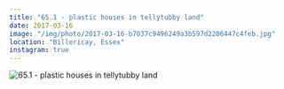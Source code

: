 ```yaml
---
title: "65.1 - plastic houses in tellytubby land"
date: 2017-03-16
image: "/img/photo/2017-03-16-b7037c9496249a3b597d2206447c4feb.jpg"
location: "Billericay, Essex"
instagram: true
---
```


![65.1 - plastic houses in tellytubby land](/img/photo/2017-03-16-b7037c9496249a3b597d2206447c4feb.jpg)
